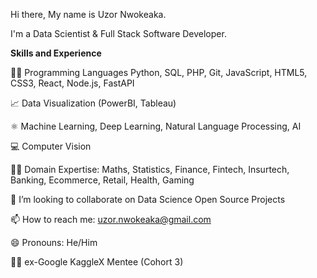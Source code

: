 Hi there, My name is Uzor Nwokeaka. 

I'm a Data Scientist & Full Stack Software Developer.

**Skills and Experience**

👩‍💻 Programming Languages Python, SQL, PHP, Git, JavaScript, HTML5, CSS3, React, Node.js, FastAPI

📈 Data Visualization (PowerBI, Tableau)

⚛ Machine Learning, Deep Learning, Natural Language Processing, AI

💻 Computer Vision

👩‍💻 Domain Expertise: Maths, Statistics, Finance, Fintech, Insurtech, Banking, Ecommerce, Retail, Health, Gaming

👯 I’m looking to collaborate on Data Science Open Source Projects

📫 How to reach me: uzor.nwokeaka@gmail.com

😄 Pronouns: He/Him

👩‍💻 ex-Google KaggleX Mentee (Cohort 3)
